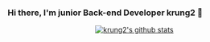 ### Hi there, I'm junior Back-end Developer krung2 👋

<div align = center>

[![krung2's github stats](https://github-readme-stats.vercel.app/api?username=krung2&count_private=true&show_icons=true&theme=material-palenight)](https://github.com/jungbin0722)

</div>

<!--
**jungbin0722/jungbin0722** is a ✨ _special_ ✨ repository because its `README.md` (this file) appears on your GitHub profile.

Here are some ideas to get you started:

- 🔭 I’m currently working on ...
- 🌱 I’m currently learning ...
- 👯 I’m looking to collaborate on ...
- 🤔 I’m looking for help with ...
- 💬 Ask me about ...
- 📫 How to reach me: ...
- 😄 Pronouns: ...
- ⚡ Fun fact: ...
-->

